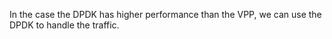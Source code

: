 In the case the DPDK has higher performance than the VPP, we can use the DPDK to handle the traffic.